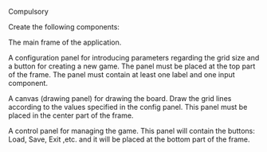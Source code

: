 Compulsory 

Create the following components:

The main frame of the application.

A configuration panel for introducing parameters regarding the grid size and a button for creating a new game. The panel must be placed at the top part of the frame. The panel must contain at least one label and one input component.

A canvas (drawing panel) for drawing the board. Draw the grid lines according to the values specified in the config panel. This panel must be placed in the center part of the frame.

A control panel for managing the game. This panel will contain the buttons: Load, Save, Exit ,etc. and it will be placed at the bottom part of the frame.
